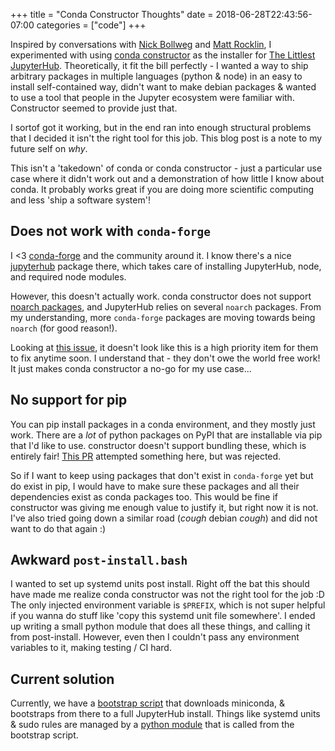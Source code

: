 +++
title = "Conda Constructor Thoughts"
date = 2018-06-28T22:43:56-07:00
categories = ["code"]
+++

Inspired by conversations with [Nick Bollweg](https://github.com/bollwyvl) and
[Matt Rocklin](http://matthewrocklin.com/), I experimented with using
[conda constructor](https://github.com/conda/constructor) as the installer for
[The Littlest JupyterHub](http://words.yuvi.in/post/the-littlest-jupyterhub/).
Theoretically, it fit the bill perfectly - I wanted a way to ship arbitrary
packages in multiple languages (python & node) in an easy to install self-contained way,
didn't want to make debian packages & wanted to use a tool that people in the Jupyter
ecosystem were familiar with. Constructor seemed to provide just that.

I sortof got it working, but in the end ran into enough structural problems that
I decided it isn't the right tool for this job. This blog post is a note to my
future self on *why*.

This isn't a 'takedown' of conda or conda constructor - just a particular
use case where it didn't work out and a demonstration of how little I know
about conda. It probably works great if you are doing more scientific computing
and less 'ship a software system'!

## Does not work with `conda-forge`

I <3 [conda-forge](https://conda-forge.org/) and the community around
it. I know there's a nice [jupyterhub](https://anaconda.org/conda-forge/jupyterhub)
package there, which takes care of installing JupyterHub, node, and required
node modules.

However, this doesn't actually work. conda constructor does not support
[noarch packages](https://www.anaconda.com/blog/developer-blog/condas-new-noarch-packages/),
and JupyterHub relies on several `noarch` packages. From my understanding,
more `conda-forge` packages are moving towards being `noarch` (for good reason!).

Looking at [this issue](https://github.com/conda/constructor/issues/86),
it doesn't look like this is a high priority item for them to fix anytime soon.
I understand that - they don't owe the world free work! It just makes conda
constructor a no-go for my use case...

## No support for pip

You can pip install packages in a conda environment, and they mostly just work.
There are a *lot* of python packages on PyPI that are installable via pip that
I'd like to use. constructor doesn't support bundling these, which is entirely
fair! [This PR](https://github.com/conda/constructor/pull/96) attempted something
here, but was rejected.

So if I want to keep using packages that don't exist in `conda-forge` yet but
do exist in pip, I would have to make sure these packages and all their dependencies
exist as conda packages too. This would be fine if constructor was giving
me enough value to justify it, but right now it is not. I've also tried going
down a similar road (*cough* debian *cough*) and did not want to do that again :)

## Awkward `post-install.bash`

I wanted to set up systemd units post install. Right off the bat this should
have made me realize conda constructor was not the right tool for the job :D
The only injected environment variable is `$PREFIX`, which is not super helpful
if you wanna do stuff like 'copy this systemd unit file somewhere'. I ended up
writing a small python module that does all these things, and calling it from
post-install. However, even then I couldn't pass any environment variables to it,
making testing / CI hard.

## Current solution

Currently, we have a [bootstrap script](https://github.com/yuvipanda/the-littlest-jupyterhub/blob/9cc05a9d627515a01b68e244a970079481be7d9e/installer/install.bash)
that downloads miniconda, & bootstraps from there to a full JupyterHub install.
Things like systemd units & sudo rules are managed by a [python module](https://github.com/yuvipanda/the-littlest-jupyterhub/tree/9cc05a9d627515a01b68e244a970079481be7d9e/tljh)
that is called from the bootstrap script.
